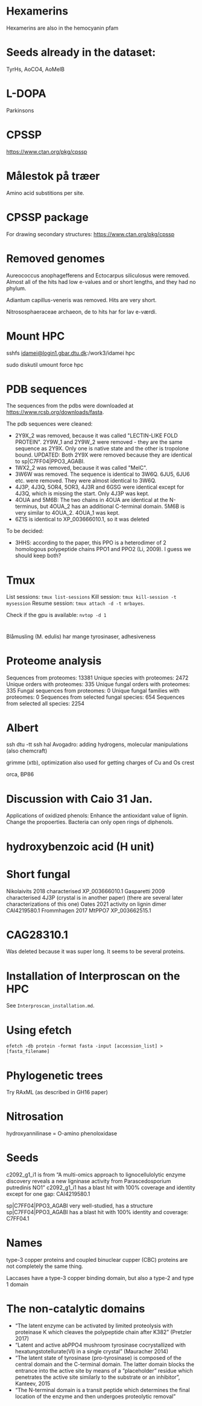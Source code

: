 # Hexamerins
Hexamerins are also in the hemocyanin pfam

# Seeds already in the dataset: 
TyrHs, AoCO4, AoMelB 

# L-DOPA
Parkinsons

# CPSSP
https://www.ctan.org/pkg/cpssp

# Målestok på træer
Amino acid substitions per site.

# CPSSP package
For drawing secondary structures:
https://www.ctan.org/pkg/cpssp

# Removed genomes
Aureococcus anophagefferens and Ectocarpus siliculosus were removed. Almost all of the hits had low e-values and or short lengths, and they had no phylum.

Adiantum capillus-veneris was removed. Hits are very short.

Nitrososphaeraceae archaeon, de to hits har for lav e-værdi.

# Mount HPC
sshfs idamei@login1.gbar.dtu.dk:/work3/idamei hpc

sudo diskutil umount force hpc

# PDB sequences
The sequences from the pdbs were downloaded at https://www.rcsb.org/downloads/fasta.

The pdb sequences were cleaned:
- 2Y9X_2 was removed, because it was called "LECTIN-LIKE FOLD PROTEIN". 2Y9W_1 and 2Y9W_2 were removed - they are the same sequence as 2Y9X. Only one is native state and the other is tropolone bound. UPDATED: Both 2Y9X were removed because they are identical to sp|C7FF04|PPO3_AGABI.
- 1WX2_2 was removed, because it was called "MelC".
- 3W6W was removed. The sequence is identical to 3W6Q. 6JU5, 6JU6 etc. were removed. They were almost identical to 3W6Q.
- 4J3P, 4J3Q, 5OR4, 5OR3, 4J3R and 6GSG were identical except for 4J3Q, which is missing the start. Only 4J3P was kept.
- 4OUA and 5M6B: The two chains in 4OUA are identical at the N-terminus, but 4OUA_2 has an additional C-terminal domain. 5M6B is very similar to 4OUA_2. 4OUA_1 was kept.
- 6Z1S is identical to XP_003666010.1, so it was deleted

To be decided:
- 3HHS: according to the paper, this PPO is a heterodimer of 2 homologous polypeptide chains PPO1 and PPO2 (Li, 2009). I guess we should keep both?

# Tmux
List sessions: `tmux list-sessions`
Kill session: `tmux kill-session -t mysession`
Resume session: `tmux attach -d -t mrbayes`.

Check if the gpu is available: `nvtop -d 1`

#
Blåmusling (M. edulis) har mange tyrosinaser, adhesiveness

# Proteome analysis
Sequences from proteomes: 13381
Unique species with proteomes: 2472
Unique orders with proteomes: 335
Unique fungal orders with proteomes: 335
Fungal sequences from proteomes: 0
Unique fungal families with proteomes: 0
Sequences from selected fungal species: 654
Sequences from selected all species: 2254

# Albert
ssh dtu -tt ssh hal
Avogadro: adding hydrogens, molecular manipulations (also chemcraft)

grimme (xtb), optimization
also used for getting charges of Cu and Os
crest

orca, BP86

# Discussion with Caio 31 Jan.
Applications of oxidized phenols: Enhance the antioxidant value of lignin. Change the propoerties. Bacteria can only open rings of diphenols.

# hydroxybenzoic acid (H unit)

# Short fungal
Nikolaivits 2018 characterised XP_003666010.1
Gasparetti 2009 characterised 4J3P  (crystal is in another paper) (there are several later characterizations of this one)
Oates 2021 activity on lignin dimer CAI4219580.1
Frommhagen 2017 MtPPO7 XP_003662515.1

# CAG28310.1
Was deleted because it was super long. It seems to be several proteins.

# Installation of Interproscan on the HPC
See `Interproscan_installation.md`.

# Using efetch
`efetch -db protein -format fasta -input [accession_list] > [fasta_filename]`

# Phylogenetic trees
Try RAxML (as described in GH16 paper)

# Nitrosation
hydroxyannilinase = O-amino phenoloxidase

# Seeds
c2092_g1_i1 is from “A multi-omics approach to lignocellulolytic enzyme discovery reveals a new ligninase activity from Parascedosporium putredinis NO1”
c2092_g1_i1 has a blast hit with 100% coverage and identity except for one gap: CAI4219580.1

sp|C7FF04|PPO3_AGABI very well-studied, has a structure
sp|C7FF04|PPO3_AGABI has a blast hit with 100% identity and coverage: C7FF04.1

# Names
type-3 copper proteins and coupled binuclear cupper (CBC) proteins are not completely the same thing.

Laccases have a type-3 copper binding domain, but also a type-2 and type 1 domain

# The non-catalytic domains
- “The latent enzyme can be activated by limited proteolysis with proteinase K which cleaves the polypeptide chain after K382” (Pretzler 2017)
- “Latent and active abPPO4 mushroom tyrosinase cocrystallized with hexatungstotellurate(VI) in a single crystal” (Mauracher 2014)
- “The latent state of tyrosinase (pro-tyrosinase) is composed of the central domain and the C-terminal domain. The latter domain blocks the entrance into the active site by means of a “placeholder” residue which penetrates the active site similarly to the substrate or an inhibitor”, Kanteev, 2015
- “The N-terminal domain is a transit peptide which determines the final location of the enzyme and then undergoes proteolytic removal”